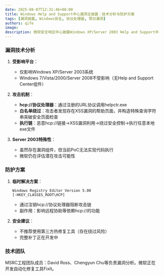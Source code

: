 ```yaml
---
date: 2025-08-07T12:31:46+08:00
title: Windows Help and Support中心漏洞全披露：技术分析与防护方案
tags: [漏洞披露, Windows安全, 协议处理器, 零日漏洞]
authors: qife
image: 
description: 微软安全响应中心披露Windows XP/Server 2003 Help and Support中心存在的未修补漏洞技术细节，包含hcp://协议处理器绕过机制、XSS攻击链及临时禁用方案，同时澄清第三方补丁的有效性问题。
---
```


### 漏洞技术分析
1. **受影响平台**：
   - 仅影响Windows XP/Server 2003系统
   - Windows 7/Vista/2000/Server 2008不受影响（无Help and Support Center组件）

2. **攻击机制**：
   - **hcp://协议处理器**：通过注册的URL协议调用helpctr.exe
   - **白名单绕过**：攻击者发现存在XSS漏洞的帮助页面，并构造特殊查询字符串突破安全页面检查
   - **执行链**：恶意hcp://链接→XSS漏洞利用→绕过安全控制→执行任意本地exe文件

3. **Server 2003特殊性**：
   - 虽然存在漏洞组件，但当前PoC无法实现代码执行
   - 微软仍在评估潜在攻击可能性

### 防护方案
1. **临时解决方案**：
   ```reg
   Windows Registry Editor Version 5.00
   [-HKEY_CLASSES_ROOT\HCP]
   ```
   - 通过注销hcp://协议处理器阻断攻击链
   - 副作用：影响远程协助等依赖hcp://的功能

2. **安全建议**：
   - 不推荐使用第三方热修复工具（存在绕过风险）
   - 完整补丁正在开发中

### 技术团队
MSRC工程团队成员：David Ross、Chengyun Chu等负责漏洞分析。微软正在开发自动化修复工具FixIt。

